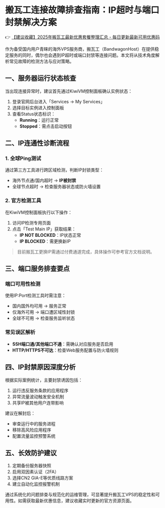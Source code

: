 # 搬瓦工连接故障排查指南：IP超时与端口封禁解决方案

👉 [【建议收藏】2025年搬瓦工最新优惠套餐整理汇总 - 每日更新最新可用优惠码](https://bit.ly/banwagon)

作为备受国内用户青睐的海外VPS服务商，搬瓦工（BandwagonHost）在提供稳定服务的同时，偶尔也会遇到IP超时或端口封禁等连接问题。本文将从技术角度解析常见故障的检测方法与应对策略。

## 一、服务器运行状态核查
当出现连接异常时，建议首先通过KiwiVM控制面板确认实例状态：
1. 登录官网后台进入「Services → My Services」
2. 选择目标实例进入控制面板
3. 查看Status状态标识：
   - **Running**：运行正常
   - **Stopped**：需点击启动按钮

## 二、IP连通性诊断流程
### 1. 全球Ping测试
通过第三方工具进行跨区域检测，判断IP封锁类型：
- 海外节点通/国内超时 → **IP被封禁**
- 全球节点超时 → 检查服务器状态或防火墙设置

### 2. 官方检测工具
在KiwiVM控制面板执行以下操作：
1. 访问IP检测专用页面
2. 点击「Test Main IP」获取结果：
   - **IP NOT BLOCKED**：IP状态正常
   - **IP BLOCKED**：需更换新IP

> 目前搬瓦工更换IP需通过付费通道完成，具体操作可参考官方文档说明。

## 三、端口服务排查要点
### 端口可用性检测
使用IP:Port检测工具时需注意：
- 国内国外均可用 → 服务正常
- 仅海外可用 → 端口遭区域性封锁
- 全球不可用 → 检查服务监听状态

### 常见误区解析
- **SSH端口通/其他端口不通**：需确认对应服务是否启用
- **HTTP/HTTPS不可达**：检查Web服务配置与防火墙规则

## 四、IP封禁原因深度分析
根据实际案例统计，主要封禁诱因包括：
1. 运行违反服务条款的应用程序
2. 异常流量波动触发安全机制
3. 共享IP被其他用户连带影响

建议在解封后：
- 审查运行中的服务进程
- 移除高风险应用程序
- 配置流量监控预警系统

## 五、长效防护建议
1. 定期备份服务器快照
2. 启用双因素认证（2FA）
3. 选择CN2 GIA-E等优质线路方案
4. 建立自动化监控报警机制

通过系统化的问题排查与规范化的运维管理，可显著提升搬瓦工VPS的稳定性和可用性。如需获取最新优惠信息，建议收藏实时更新的官方资源页面。
